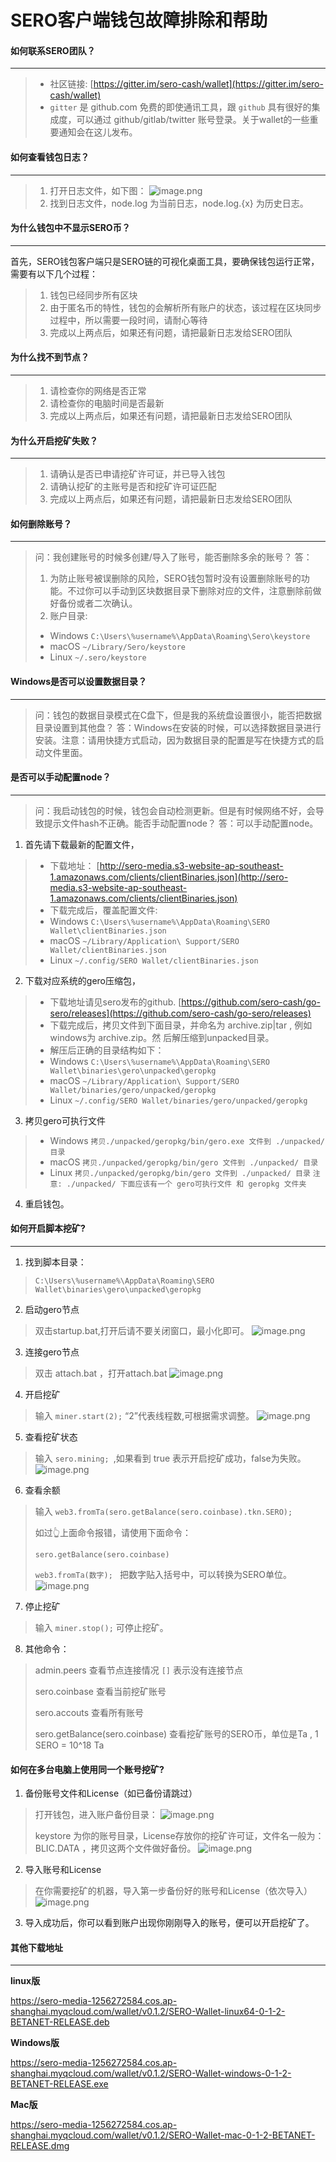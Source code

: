 # SERO客户端钱包故障排除和帮助

####  如何联系SERO团队？
---
> - 社区链接: [https://gitter.im/sero-cash/wallet](https://gitter.im/sero-cash/wallet)
> - `gitter` 是 github.com 免费的即使通讯工具，跟 `github` 具有很好的集成度，可以通过 github/gitlab/twitter 账号登录。关于wallet的一些重要通知会在这儿发布。

####  如何查看钱包日志？
---
> 1. 打开日志文件，如下图：
![image.png](http://sero-media.s3-website-ap-southeast-1.amazonaws.com/images/201904/13141677-4b9642b60df09133.png?imageMogr2/auto-orient/strip%7CimageView2/2/w/600)
> 2. 找到日志文件，node.log 为当前日志，node.log.{x}  为历史日志。

####  为什么钱包中不显示SERO币？
---
首先，SERO钱包客户端只是SERO链的可视化桌面工具，要确保钱包运行正常，需要有以下几个过程：
> 1. 钱包已经同步所有区块
> 2. 由于匿名币的特性，钱包的会解析所有账户的状态，该过程在区块同步过程中，所以需要一段时间，请耐心等待
> 3. 完成以上两点后，如果还有问题，请把最新日志发给SERO团队

#### 为什么找不到节点？
---
> 1. 请检查你的网络是否正常
> 2. 请检查你的电脑时间是否最新
> 3. 完成以上两点后，如果还有问题，请把最新日志发给SERO团队

####  为什么开启挖矿失败？
---
> 1. 请确认是否已申请挖矿许可证，并已导入钱包
> 2. 请确认挖矿的主账号是否和挖矿许可证匹配
> 3. 完成以上两点后，如果还有问题，请把最新日志发给SERO团队

#### 如何删除账号？
---
>问：我创建账号的时候多创建/导入了账号，能否删除多余的账号？
>答：
> 1. 为防止账号被误删除的风险，SERO钱包暂时没有设置删除账号的功能。不过你可以手动到区块数据目录下删除对应的文件，注意删除前做好备份或者二次确认。
> 2. 账户目录:
> - Windows `C:\Users\%username%\AppData\Roaming\Sero\keystore`
> - macOS `~/Library/Sero/keystore`
> - Linux `~/.sero/keystore `

#### Windows是否可以设置数据目录？
---
> 问：钱包的数据目录模式在C盘下，但是我的系统盘设置很小，能否把数据目录设置到其他盘？
>答：Windows在安装的时候，可以选择数据目录进行安装。注意：请用快捷方式启动，因为数据目录的配置是写在快捷方式的启动文件里面。

#### 是否可以手动配置node？
---
>问：我启动钱包的时候，钱包会自动检测更新。但是有时候网络不好，会导致提示文件hash不正确。能否手动配置node？
>答：可以手动配置node。

1. 首先请下载最新的配置文件，
> - 下载地址：
[http://sero-media.s3-website-ap-southeast-1.amazonaws.com/clients/clientBinaries.json](http://sero-media.s3-website-ap-southeast-1.amazonaws.com/clients/clientBinaries.json)
> - 下载完成后，覆盖配置文件:
> - Windows `C:\Users\%username%\AppData\Roaming\SERO Wallet\clientBinaries.json`
> - macOS `~/Library/Application\ Support/SERO Wallet/clientBinaries.json`
> - Linux `~/.config/SERO Wallet/clientBinaries.json`

2. 下载对应系统的gero压缩包，
> - 下载地址请见sero发布的github.
[https://github.com/sero-cash/go-sero/releases](https://github.com/sero-cash/go-sero/releases)
> - 下载完成后，拷贝文件到下面目录，并命名为 archive.zip|tar , 例如windows为 archive.zip。然 后解压缩到unpacked目录。
> - 解压后正确的目录结构如下：
> - Windows `C:\Users\%username%\AppData\Roaming\SERO Wallet\binaries\gero\unpacked\geropkg`
> - macOS `~/Library/Application\ Support/SERO Wallet/binaries/gero/unpacked/geropkg`
> - Linux `~/.config/SERO Wallet/binaries/gero/unpacked/geropkg`

3. 拷贝gero可执行文件
> - Windows `拷贝./unpacked/geropkg/bin/gero.exe 文件到 ./unpacked/ 目录`
> - macOS `拷贝./unpacked/geropkg/bin/gero 文件到 ./unpacked/ 目录`
> - Linux `拷贝./unpacked/geropkg/bin/gero 文件到 ./unpacked/ 目录`
`注意: ./unpacked/ 下面应该有一个 gero可执行文件 和 geropkg 文件夹`

4. 重启钱包。

#### 如何开启脚本挖矿?

---

1. 找到脚本目录：
>`C:\Users\%username%\AppData\Roaming\SERO Wallet\binaries\gero\unpacked\geropkg`

2. 启动gero节点
>双击startup.bat,打开后请不要关闭窗口，最小化即可。
>![image.png](http://sero-media.s3-website-ap-southeast-1.amazonaws.com/images/201904/13141677-a191e72f201d0ab9.png?imageMogr2/auto-orient/strip%7CimageView2/2/w/1240)

3. 连接gero节点
>双击 attach.bat ，打开attach.bat
>![image.png](http://sero-media.s3-website-ap-southeast-1.amazonaws.com/images/201904/13141677-25a2e01876377569.png?imageMogr2/auto-orient/strip%7CimageView2/2/w/1240)

4. 开启挖矿
>输入 `miner.start(2);`  “2”代表线程数,可根据需求调整。
>![image.png](http://sero-media.s3-website-ap-southeast-1.amazonaws.com/images/201904/13141677-0ed38055b0390e8c.png?imageMogr2/auto-orient/strip%7CimageView2/2/w/1240)

5. 查看挖矿状态
>输入 `sero.mining; `,如果看到  true 表示开启挖矿成功，false为失败。
>![image.png](http://sero-media.s3-website-ap-southeast-1.amazonaws.com/images/201904/13141677-6f13934708267373.png?imageMogr2/auto-orient/strip%7CimageView2/2/w/1240)

6. 查看余额
>
>输入 `web3.fromTa(sero.getBalance(sero.coinbase).tkn.SERO);` 
>
>如过👆上面命令报错，请使用下面命令：
>
>`sero.getBalance(sero.coinbase)`
>
>`web3.fromTa(数字); ` 把数字贴入括号中，可以转换为SERO单位。
>![image.png](http://sero-media.s3-website-ap-southeast-1.amazonaws.com/images/201904/13141677-21735e739c899978.png?imageMogr2/auto-orient/strip%7CimageView2/2/w/1240)

7. 停止挖矿
>输入  `miner.stop();` 可停止挖矿。

8. 其他命令：
> admin.peers 查看节点连接情况 `[]` 表示没有连接节点
> 
> sero.coinbase 查看当前挖矿账号
> 
> sero.accouts 查看所有账号
> 
> sero.getBalance(sero.coinbase) 查看挖矿账号的SERO币，单位是Ta , 1 SERO = 10^18 Ta



#### 如何在多台电脑上使用同一个账号挖矿?

1. 备份账号文件和License（如已备份请跳过）
> 打开钱包，进入账户备份目录：
> ![image.png](http://sero-media.s3-website-ap-southeast-1.amazonaws.com/images/201904/13141677-17d132f401e5f86c.png?imageMogr2/auto-orient/strip%7CimageView2/2/w/1240)
> 
> keystore 为你的账号目录，License存放你的挖矿许可证，文件名一般为：BLIC.DATA ，拷贝这两个文件做好备份。
> ![image.png](http://sero-media.s3-website-ap-southeast-1.amazonaws.com/images/201904/13141677-d07db6a039dc6da4.png?imageMogr2/auto-orient/strip%7CimageView2/2/w/1240)
> 
2. 导入账号和License
> 在你需要挖矿的机器，导入第一步备份好的账号和License（依次导入）
> ![image.png](http://sero-media.s3-website-ap-southeast-1.amazonaws.com/images/201904/13141677-74972b2139d2e3bb.png?imageMogr2/auto-orient/strip%7CimageView2/2/w/1240)

3. 导入成功后，你可以看到账户出现你刚刚导入的账号，便可以开启挖矿了。


#### 其他下载地址

---------------



**linux版**

<https://sero-media-1256272584.cos.ap-shanghai.myqcloud.com/wallet/v0.1.2/SERO-Wallet-linux64-0-1-2-BETANET-RELEASE.deb>



**Windows版**

<https://sero-media-1256272584.cos.ap-shanghai.myqcloud.com/wallet/v0.1.2/SERO-Wallet-windows-0-1-2-BETANET-RELEASE.exe>



**Mac版**

<https://sero-media-1256272584.cos.ap-shanghai.myqcloud.com/wallet/v0.1.2/SERO-Wallet-mac-0-1-2-BETANET-RELEASE.dmg>
